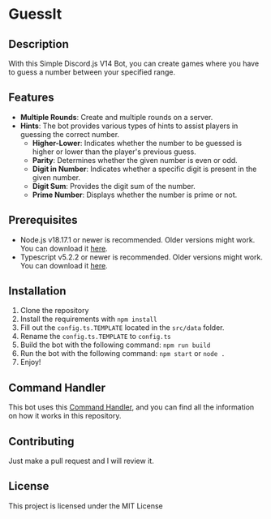 # GuessIt 

## Description
With this Simple Discord.js V14 Bot, you can create games where you have to guess a number between your specified range.

## Features
- **Multiple Rounds**: Create and multiple rounds on a server.
- **Hints**: The bot provides various types of hints to assist players in guessing the correct number.
    - **Higher-Lower**: Indicates whether the number to be guessed is higher or lower than the player's previous guess.
    - **Parity**: Determines whether the given number is even or odd.
    - **Digit in Number**: Indicates whether a specific digit is present in the given number.
    - **Digit Sum**: Provides the digit sum of the number.
    - **Prime Number**: Displays whether the number is prime or not.

## Prerequisites
- Node.js v18.17.1 or newer is recommended. Older versions might work. You can download it [here](https://nodejs.org/en/download/).
- Typescript v5.2.2 or newer is recommended. Older versions might work. You can download it [here](https://www.typescriptlang.org/download).

## Installation
1. Clone the repository
2. Install the requirements with `npm install`
3. Fill out the `config.ts.TEMPLATE` located in the `src/data` folder.
4. Rename the `config.ts.TEMPLATE` to `config.ts`
5. Build the bot with the following command: `npm run build`
6. Run the bot with the following command: `npm start` or `node .`
7. Enjoy!

## Command Handler
This bot uses this [Command Handler](https://github.com/MastiDev/Discord.js-Advanced-Command-Handler), and you can find all the information on how it works in this repository.

## Contributing
Just make a pull request and I will review it.

## License
This project is licensed under the MIT License